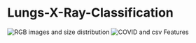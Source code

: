 # Lungs-X-Ray-Classification
![RGB images and size distribution](https://github.com/SufianZa/Lungs-X-Ray-Classification/blob/master/image.png)
![COVID and csv Features](https://github.com/SufianZa/Lungs-X-Ray-Classification/blob/master/Download.png)
